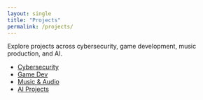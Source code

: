 ```yaml
---
layout: single
title: "Projects"
permalink: /projects/
---
```


Explore projects across cybersecurity, game development, music production, and AI.

- [Cybersecurity](/cybersecurity/)
- [Game Dev](/game-dev/)
- [Music & Audio](/music/)
- [AI Projects](/ai/)
